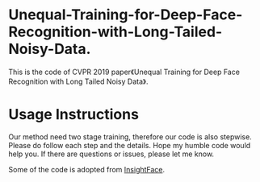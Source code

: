 # Unequal-Training-for-Deep-Face-Recognition-with-Long-Tailed-Noisy-Data.
This is the code of CVPR 2019 paper《Unequal Training for Deep Face Recognition with Long Tailed Noisy Data》.

# Usage Instructions
Our method need two stage training, therefore our code is also stepwise. Please do follow each step and the details. Hope my humble code would help you. If there are questions or issues, please let me know. 

Some of the code is adopted from [InsightFace](https://github.com/deepinsight/insightface). 
